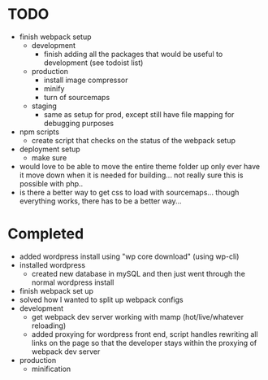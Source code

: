 # TODO
- finish webpack setup
  - development
    - finish adding all the packages that would be useful to development (see todoist list)
  - production
    - install image compressor
    - minify
    - turn of sourcemaps
  - staging
    - same as setup for prod, except still have file mapping for debugging purposes
- npm scripts
  - create script that checks on the status of the webpack setup
- deployment setup
  - make sure
- would love to be able to move the entire theme folder up only ever have it move down when it is needed for building...
  not really sure  this is possible with php..
- is there a better way to get css to load with sourcemaps... though everything works, there has to be a better way...


# Completed
- added wordpress install using "wp core download" (using wp-cli)
- installed wordpress
  - created new database in mySQL and then just went through the normal wordpress install
- finish webpack set up
- solved how I wanted to split up webpack configs
- development
  - get webpack dev server working with mamp (hot/live/whatever reloading)
  - added proxying for wordpress front end, script handles rewriting all links on the page so that
    the developer stays within the proxying of webpack dev server
- production
  - minification
